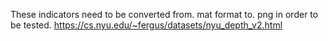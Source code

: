 These indicators need to be converted from. mat format to. png in order to be tested.
https://cs.nyu.edu/~fergus/datasets/nyu_depth_v2.html

